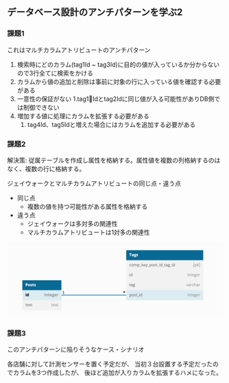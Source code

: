 ## データベース設計のアンチパターンを学ぶ2 

### 課題1
これはマルチカラムアトリビュートのアンチパターン

1. 検索時にどのカラム(tag1Id ~ tag3Id)に目的の値が入っているか分からないので3行全てに検索をかける
2. カラムから値の追加と削除は事前に対象の行に入っている値を確認する必要がある
3. 一意性の保証がない
   1.tag1Idとtag2Idに同じ値が入る可能性がありDB側では制御できない 
4. 増加する値に処理にカラムを拡張する必要がある
   1. tag4Id、tag5Idと増えた場合にはカラムを追加する必要がある

### 課題2
解決策: 従属テーブルを作成し属性を格納する。属性値を複数の列格納するのはなく、複数の行に格納する。

ジェイウォークとマルチカラムアトリビュートの同じ点・違う点
- 同じ点
  - 複数の値を持つ可能性がある属性を格納する
- 違う点 
  - ジェイウォークは多対多の関連性
  - マルチカラムアトリビュートは1対多の関連性

![image](./antipattern2.png)

### 課題3
このアンチパターンに陥りそうなケース・シナリオ

各店舗に対して計測センサーを置く予定だが、
当初３台設置する予定だったのでカラムを3つ作成したが、
後ほど追加が入りカラムを拡張するハメになった。